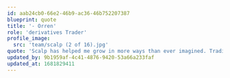 ```yaml
---
id: aab24cb0-66e2-46b9-ac36-46b752207387
blueprint: quote
title: '- Orren'
role: 'derivatives Trader'
profile_image:
  src: 'team/scalp (2 of 16).jpg'
quote: 'Scalp has helped me grow in more ways than ever imagined. Trading is demanding, it’ll challenge and humble you, but with the correct discipline, it will reward you.  Scalp Trade is with you through those valley lows and mountain highs because everyone is family at Scalp Trade.'
updated_by: 9b1959af-4c41-4876-9420-53a66a233faf
updated_at: 1681829411
---
```

